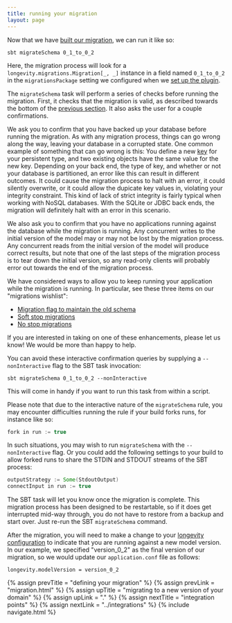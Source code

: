 ```yaml
---
title: running your migration
layout: page
---
```


Now that we have [built our migration](migration.html), we can run it like so:

```
sbt migrateSchema 0_1_to_0_2
```

Here, the migration process will look for a `longevity.migrations.Migration[_, _]` instance in a
field named `0_1_to_0_2` in the `migrationsPackage` setting we configured when we [set up the
plugin](setup.html).

The `migrateSchema` task will perform a series of checks before running the migration. First, it
checks that the migration is valid, as described towards the bottom of the [previous
section](migration.html). It also asks the user for a couple confirmations.

We ask you to confirm that you have backed up your database before running the migration. As with
any migration process, things can go wrong along the way, leaving your database in a corrupted
state. One common example of something that can go wrong is this: You define a new
[key](../ptype/keys.html) for your persistent type, and two existing objects have the same value for
the new key. Depending on your back end, the type of key, and whether or not your database is
partitioned, an error like this can result in different outcomes. It could cause the migration
process to halt with an error, it could silently overwrite, or it could allow the dupicate key
values in, violating your integrity constraint. This kind of lack of strict integrity is fairly
typical when working with NoSQL databases. With the SQLite or JDBC back ends, the migration will
definitely halt with an error in this scenario.

We also ask you to confirm that you have no applications running against the database while the
migration is running. Any concurrent writes to the initial version of the model may or may not be
lost by the migration process. Any concurrent reads from the initial version of the model will
produce correct results, but note that one of the last steps of the migration process is to tear
down the initial version, so any read-only clients will probably error out towards the end of the
migration process.

We have considered ways to allow you to keep running your application while the migration is
running. In particular, see these three items on our "migrations wishlist":

- [Migration flag to maintain the old
  schema](https://github.com/longevityframework/longevity/wiki/Longevity-Migrations---Ideas-for-Future-Directions#migration-flag-to-maintain-the-old-schema)
- [Soft stop
  migrations](https://github.com/longevityframework/longevity/wiki/Longevity-Migrations---Ideas-for-Future-Directions#soft-stop-migrations)
- [No stop migrations](https://github.com/longevityframework/longevity/wiki/Longevity-Migrations---Ideas-for-Future-Directions#no-stop-migrations)

If you are interested in taking on one of these enhancements, please let us know! We would be more
than happy to help.

You can avoid these interactive confirmation queries by supplying a `--nonInteractive` flag to the
SBT task invocation:

```
sbt migrateSchema 0_1_to_0_2 --nonInteractive
```

This will come in handy if you want to run this task from within a script.

Please note that due to the interactive nature of the `migrateSchema` rule, you may encounter
difficulties running the rule if your build forks runs, for instance like so:

```scala
fork in run := true
```

In such situations, you may wish to run `migrateSchema` with the `--nonInteractive` flag. Or you
could add the following settings to your build to allow forked runs to share the STDIN and STDOUT
streams of the SBT process:

```scala
outputStrategy := Some(StdoutOutput)
connectInput in run := true
```

The SBT task will let you know once the migration is complete. This migration process has been
designed to be restartable, so if it does get interrupted mid-way through, you do not have to
restore from a backup and start over. Just re-run the SBT `migrateSchema` command.

After the migration, you will need to make a change to your [longevity
configuration](../context/config.html) to indicate that you are running against a new model version.
In our example, we specified "version_0_2" as the final version of our migration, so we would update
our `application.conf` file as follows:

```
longevity.modelVersion = version_0_2
```

{% assign prevTitle = "defining your migration" %}
{% assign prevLink  = "migration.html" %}
{% assign upTitle   = "migrating to a new version of your domain" %}
{% assign upLink    = "." %}
{% assign nextTitle = "integration points" %}
{% assign nextLink  = "../integrations" %}
{% include navigate.html %}
